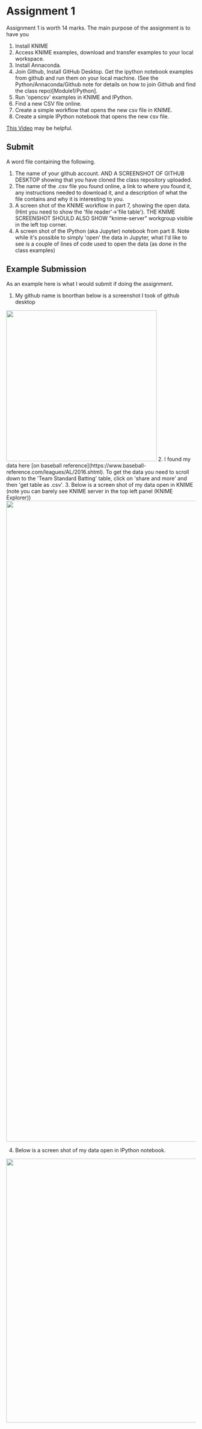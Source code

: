 # Assignment 1

Assignment 1 is worth 14 marks.  The main purpose of the assignment is to have you   

1. Install KNIME
2. Access KNIME examples, download and transfer examples to your local workspace.
3. Install Annaconda.
4. Join Github, Install GitHub Desktop. Get the ipython notebook examples from github and run them on your local machine. (See the Python/Annaconda/Github note for details on how to join Github and find the class repo)[Module1/Python]. 
5. Run 'opencsv' examples in KNIME and IPython. 
6. Find a new CSV file online.
7. Create a simple workflow that opens the new csv file in KNIME. 
8. Create a simple IPython notebook that opens the new csv file. 

[This Video](https://www.youtube.com/watch?v=9miEihigfGQ) may be helpful.  

## Submit

A word file containing the following. 

1.  The name of your github account. AND A SCREENSHOT OF GITHUB DESKTOP showing that you have cloned the class repository uploaded.
2.  The name of the .csv file you found online, a link to where you found it, any instructions needed to download it, and a description of what the file contains and why it is interesting to you.  
3.  A screen shot of the KNIME workflow in part 7, showing the open data.  (Hint you need to show the 'file reader'->'file table').  THE KNIME SCREENSHOT SHOULD ALSO SHOW "knime-server" workgroup visible in the left top corner. 
4.  A screen shot of the IPython (aka Jupyter) notebook from part 8.  Note while it's possible to simply 'open' the data in Jupyter, what I'd like to see is a couple of lines of code used to open the data (as done in the class examples)

## Example Submission

As an example here is what I would submit if doing the assignment.

1.  My github name is bnorthan below is a screenshot I took of github desktop  
<img src="githubdesktop_inf429.jpg" width="400">  
2.  I found my data here [on baseball reference](https://www.baseball-reference.com/leagues/AL/2016.shtml).  To get the data you need to scroll down to the 'Team Standard Batting' table, click on 'share and more' and then 'get table as .csv'. 
3.  Below is a screen shot of my data open in KNIME (note you can barely see KNIME server in the top left panel (KNIME Explorer))

<img src="Ass1KNIME.jpg" width="1700">   

4.  Below is a screen shot of my data open in IPython notebook.  

<img src="Ass1Python.jpg" width="700">  

